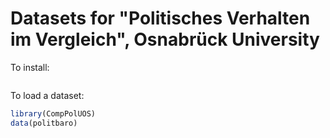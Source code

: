 # Datasets for "Politisches Verhalten im Vergleich", Osnabrück University


To install:

``` r
```


To load a dataset:

``` r
library(CompPolUOS)
data(politbaro)
```